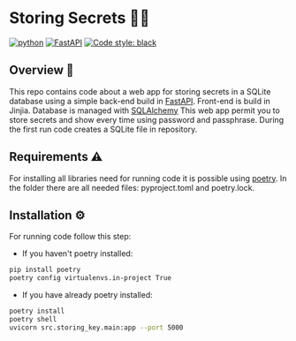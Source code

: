 # Storing Secrets 👮‍♂️
[![python](https://img.shields.io/badge/Python-^3.7-3776AB.svg?style=flat&logo=python&logoColor=white)](https://www.python.org)
[![FastAPI](https://img.shields.io/badge/FastAPI-009688.svg?style=flat&logo=fastapi&logoColor=white)](https://github.com/tiangolo/fastapi)
[![Code style: black](https://img.shields.io/badge/code%20style-black-000000.svg)](https://github.com/psf/black)

## Overview 🧿
This repo contains code about a web app for storing secrets in a SQLite database using a simple back-end build in [FastAPI](https://github.com/tiangolo/fastapi). Front-end is build in Jinjia. Database is managed with [SQLAlchemy](https://www.sqlalchemy.org/)
This web app permit you to store secrets and show every time using password and passphrase.
During the first run code creates a SQLite file in repository.

## Requirements ⚠
For installing all libraries need for running code it is possible using [poetry](https://python-poetry.org/). In the folder there are all needed files: pyproject.toml and poetry.lock.

## Installation ⚙️
For running code follow this step:
- If you haven't poetry installed:
```bash
pip install poetry
poetry config virtualenvs.in-project True
```
- If you have already poetry installed:
```bash
poetry install
poetry shell
uvicorn src.storing_key.main:app --port 5000
```
